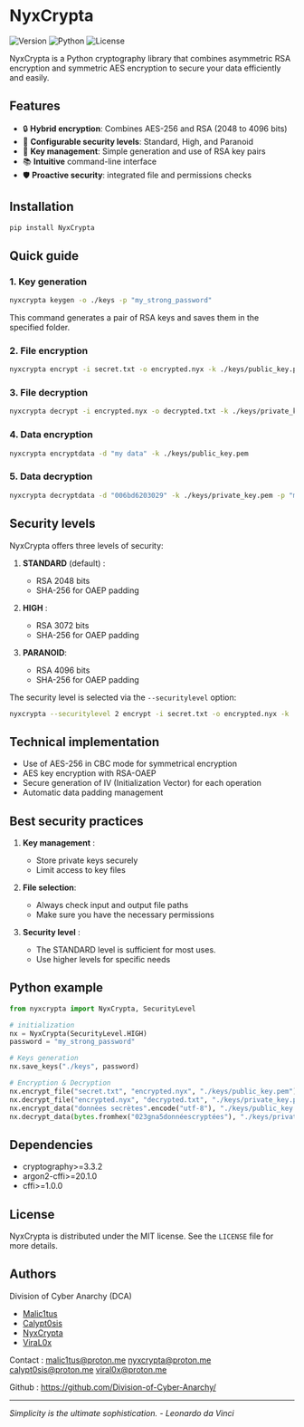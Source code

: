 # NyxCrypta

![Version](https://img.shields.io/badge/version-1.2.0-blue.svg)
![Python](https://img.shields.io/badge/python-3.10%2B-green.svg)
![License](https://img.shields.io/badge/license-MIT-orange.svg)

NyxCrypta is a Python cryptography library that combines asymmetric RSA encryption and symmetric AES encryption to secure your data efficiently and easily.

## Features

- 🔒 **Hybrid encryption**: Combines AES-256 and RSA (2048 to 4096 bits)
- 🎯 **Configurable security levels**: Standard, High, and Paranoid
- 🔑 **Key management**: Simple generation and use of RSA key pairs
- 📚 **Intuitive** command-line interface
- 🛡️ **Proactive security**: integrated file and permissions checks

## Installation

```bash
pip install NyxCrypta
```

## Quick guide

### 1. Key generation

```bash
nyxcrypta keygen -o ./keys -p "my_strong_password"
```
This command generates a pair of RSA keys and saves them in the specified folder.

### 2. File encryption

```bash
nyxcrypta encrypt -i secret.txt -o encrypted.nyx -k ./keys/public_key.pem
```

### 3. File decryption

```bash
nyxcrypta decrypt -i encrypted.nyx -o decrypted.txt -k ./keys/private_key.pem -p "my_strong_password"
```

### 4. Data encryption

```bash
nyxcrypta encryptdata -d "my data" -k ./keys/public_key.pem
```

### 5. Data decryption

```bash
nyxcrypta decryptdata -d "006bd6203029" -k ./keys/private_key.pem -p "my_stong_password"
```

## Security levels

NyxCrypta offers three levels of security:

1. **STANDARD** (default) : 
   - RSA 2048 bits
   - SHA-256 for OAEP padding

2. **HIGH** :
   - RSA 3072 bits
   - SHA-256 for OAEP padding

3. **PARANOID**:
   - RSA 4096 bits
   - SHA-256 for OAEP padding

The security level is selected via the `--securitylevel` option:
```bash
nyxcrypta --securitylevel 2 encrypt -i secret.txt -o encrypted.nyx -k ./keys/public_key.pem
```

## Technical implementation

- Use of AES-256 in CBC mode for symmetrical encryption
- AES key encryption with RSA-OAEP
- Secure generation of IV (Initialization Vector) for each operation
- Automatic data padding management

## Best security practices

1. **Key management** : 
   - Store private keys securely
   - Limit access to key files

2. **File selection**:
   - Always check input and output file paths
   - Make sure you have the necessary permissions

3. **Security level** :
   - The STANDARD level is sufficient for most uses.
   - Use higher levels for specific needs

## Python example

```python
from nyxcrypta import NyxCrypta, SecurityLevel

# initialization
nx = NyxCrypta(SecurityLevel.HIGH)
password = "my_strong_password"

# Keys generation
nx.save_keys("./keys", password)

# Encryption & Decryption
nx.encrypt_file("secret.txt", "encrypted.nyx", "./keys/public_key.pem")
nx.decrypt_file("encrypted.nyx", "decrypted.txt", "./keys/private_key.pem", password)
nx.encrypt_data("données secrètes".encode("utf-8"), "./keys/public_key.pem")
nx.decrypt_data(bytes.fromhex("023gna5donnéescryptées"), "./keys/private_key.pem", password)
```

## Dependencies

- cryptography>=3.3.2
- argon2-cffi>=20.1.0
- cffi>=1.0.0

## License

NyxCrypta is distributed under the MIT license. See the `LICENSE` file for more details.

## Authors

Division of Cyber Anarchy (DCA)
- [Malic1tus]
- [Calypt0sis]
- [NyxCrypta]
- [ViraL0x]

Contact : malic1tus@proton.me nyxcrypta@proton.me calypt0sis@proton.me viral0x@proton.me

Github : https://github.com/Division-of-Cyber-Anarchy/

---

*Simplicity is the ultimate sophistication. - Leonardo da Vinci*

[Malic1tus]: <https://github.com/malic1tus>
[Calypt0sis]: <https://github.com/calypt0sis>
[NyxCrypta]: <https://github.com/nyxcrypta>
[Viral0x]: <https://github.com/viral0x>
